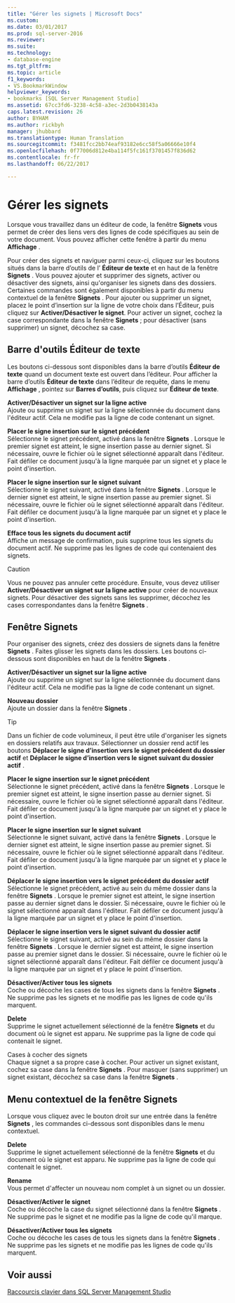 ```yaml
---
title: "Gérer les signets | Microsoft Docs"
ms.custom: 
ms.date: 03/01/2017
ms.prod: sql-server-2016
ms.reviewer: 
ms.suite: 
ms.technology:
- database-engine
ms.tgt_pltfrm: 
ms.topic: article
f1_keywords:
- VS.BookmarkWindow
helpviewer_keywords:
- bookmarks [SQL Server Management Studio]
ms.assetid: 67cc3fd6-3238-4c58-a3ec-2d3b0438143a
caps.latest.revision: 26
author: BYHAM
ms.author: rickbyh
manager: jhubbard
ms.translationtype: Human Translation
ms.sourcegitcommit: f3481fcc2bb74eaf93182e6cc58f5a06666e10f4
ms.openlocfilehash: 0f77006d812e4ba114f5fc161f3701457f836d62
ms.contentlocale: fr-fr
ms.lasthandoff: 06/22/2017

---
```

# <a name="manage-bookmarks"></a>Gérer les signets
  Lorsque vous travaillez dans un éditeur de code, la fenêtre **Signets** vous permet de créer des liens vers des lignes de code spécifiques au sein de votre document. Vous pouvez afficher cette fenêtre à partir du menu **Affichage** .  
  
 Pour créer des signets et naviguer parmi ceux-ci, cliquez sur les boutons situés dans la barre d’outils de l’ **Éditeur de texte** et en haut de la fenêtre **Signets** . Vous pouvez ajouter et supprimer des signets, activer ou désactiver des signets, ainsi qu'organiser les signets dans des dossiers. Certaines commandes sont également disponibles à partir du menu contextuel de la fenêtre **Signets** . Pour ajouter ou supprimer un signet, placez le point d’insertion sur la ligne de votre choix dans l’Éditeur, puis cliquez sur **Activer/Désactiver le signet**. Pour activer un signet, cochez la case correspondante dans la fenêtre **Signets** ; pour désactiver (sans supprimer) un signet, décochez sa case.  
  
## <a name="text-editor-toolbar"></a>Barre d'outils Éditeur de texte  
 Les boutons ci-dessous sont disponibles dans la barre d’outils **Éditeur de texte** quand un document texte est ouvert dans l’éditeur. Pour afficher la barre d’outils **Éditeur de texte** dans l’éditeur de requête, dans le menu **Affichage** , pointez sur **Barres d’outils**, puis cliquez sur **Éditeur de texte**.  
  
 **Activer/Désactiver un signet sur la ligne active**  
 Ajoute ou supprime un signet sur la ligne sélectionnée du document dans l'éditeur actif. Cela ne modifie pas la ligne de code contenant un signet.  
  
 **Placer le signe insertion sur le signet précédent**  
 Sélectionne le signet précédent, activé dans la fenêtre **Signets** . Lorsque le premier signet est atteint, le signe insertion passe au dernier signet. Si nécessaire, ouvre le fichier où le signet sélectionné apparaît dans l'éditeur. Fait défiler ce document jusqu'à la ligne marquée par un signet et y place le point d'insertion.  
  
 **Placer le signe insertion sur le signet suivant**  
 Sélectionne le signet suivant, activé dans la fenêtre **Signets** . Lorsque le dernier signet est atteint, le signe insertion passe au premier signet. Si nécessaire, ouvre le fichier où le signet sélectionné apparaît dans l'éditeur. Fait défiler ce document jusqu'à la ligne marquée par un signet et y place le point d'insertion.  
  
 **Efface tous les signets du document actif**  
 Affiche un message de confirmation, puis supprime tous les signets du document actif. Ne supprime pas les lignes de code qui contenaient des signets.  
  
> [!CAUTION]  
>  Vous ne pouvez pas annuler cette procédure. Ensuite, vous devez utiliser **Activer/Désactiver un signet sur la ligne active** pour créer de nouveaux signets. Pour désactiver des signets sans les supprimer, décochez les cases correspondantes dans la fenêtre **Signets** .  
  
## <a name="bookmarks-window"></a>Fenêtre Signets  
 Pour organiser des signets, créez des dossiers de signets dans la fenêtre **Signets** . Faites glisser les signets dans les dossiers. Les boutons ci-dessous sont disponibles en haut de la fenêtre **Signets** .  
  
 **Activer/Désactiver un signet sur la ligne active**  
 Ajoute ou supprime un signet sur la ligne sélectionnée du document dans l'éditeur actif. Cela ne modifie pas la ligne de code contenant un signet.  
  
 **Nouveau dossier**  
 Ajoute un dossier dans la fenêtre **Signets** .  
  
> [!TIP]  
>  Dans un fichier de code volumineux, il peut être utile d'organiser les signets en dossiers relatifs aux travaux. Sélectionner un dossier rend actif les boutons **Déplacer le signe d’insertion vers le signet précédent du dossier actif** et **Déplacer le signe d’insertion vers le signet suivant du dossier actif** .  
  
 **Placer le signe insertion sur le signet précédent**  
 Sélectionne le signet précédent, activé dans la fenêtre **Signets** . Lorsque le premier signet est atteint, le signe insertion passe au dernier signet. Si nécessaire, ouvre le fichier où le signet sélectionné apparaît dans l'éditeur. Fait défiler ce document jusqu'à la ligne marquée par un signet et y place le point d'insertion.  
  
 **Placer le signe insertion sur le signet suivant**  
 Sélectionne le signet suivant, activé dans la fenêtre **Signets** . Lorsque le dernier signet est atteint, le signe insertion passe au premier signet. Si nécessaire, ouvre le fichier où le signet sélectionné apparaît dans l'éditeur. Fait défiler ce document jusqu'à la ligne marquée par un signet et y place le point d'insertion.  
  
 **Déplacer le signe insertion vers le signet précédent du dossier actif**  
 Sélectionne le signet précédent, activé au sein du même dossier dans la fenêtre **Signets** . Lorsque le premier signet est atteint, le signe insertion passe au dernier signet dans le dossier. Si nécessaire, ouvre le fichier où le signet sélectionné apparaît dans l'éditeur. Fait défiler ce document jusqu'à la ligne marquée par un signet et y place le point d'insertion.  
  
 **Déplacer le signe insertion vers le signet suivant du dossier actif**  
 Sélectionne le signet suivant, activé au sein du même dossier dans la fenêtre **Signets** . Lorsque le dernier signet est atteint, le signe insertion passe au premier signet dans le dossier. Si nécessaire, ouvre le fichier où le signet sélectionné apparaît dans l'éditeur. Fait défiler ce document jusqu'à la ligne marquée par un signet et y place le point d'insertion.  
  
 **Désactiver/Activer tous les signets**  
 Coche ou décoche les cases de tous les signets dans la fenêtre **Signets** . Ne supprime pas les signets et ne modifie pas les lignes de code qu'ils marquent.  
  
 **Delete**  
 Supprime le signet actuellement sélectionné de la fenêtre **Signets** et du document où le signet est apparu. Ne supprime pas la ligne de code qui contenait le signet.  
  
 Cases à cocher des signets  
 Chaque signet a sa propre case à cocher. Pour activer un signet existant, cochez sa case dans la fenêtre **Signets** . Pour masquer (sans supprimer) un signet existant, décochez sa case dans la fenêtre **Signets** .  
  
## <a name="bookmarks-window-shortcut-menu"></a>Menu contextuel de la fenêtre Signets  
 Lorsque vous cliquez avec le bouton droit sur une entrée dans la fenêtre **Signets** , les commandes ci-dessous sont disponibles dans le menu contextuel.  
  
 **Delete**  
 Supprime le signet actuellement sélectionné de la fenêtre **Signets** et du document où le signet est apparu. Ne supprime pas la ligne de code qui contenait le signet.  
  
 **Rename**  
 Vous permet d'affecter un nouveau nom complet à un signet ou un dossier.  
  
 **Désactiver/Activer le signet**  
 Coche ou décoche la case du signet sélectionné dans la fenêtre **Signets** . Ne supprime pas le signet et ne modifie pas la ligne de code qu'il marque.  
  
 **Désactiver/Activer tous les signets**  
 Coche ou décoche les cases de tous les signets dans la fenêtre **Signets** . Ne supprime pas les signets et ne modifie pas les lignes de code qu'ils marquent.  
  
## <a name="see-also"></a>Voir aussi  
 [Raccourcis clavier dans SQL Server Management Studio](../../tools/sql-server-management-studio/sql-server-management-studio-keyboard-shortcuts.md)  
  
  
